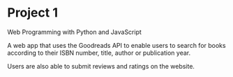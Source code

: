 # Project 1

Web Programming with Python and JavaScript

A web app that uses the Goodreads API to enable users to search for books according to their ISBN number, title, author or publication year.

Users are also able to submit reviews and ratings on the website.